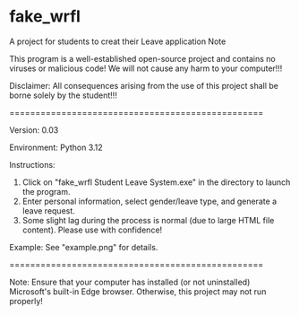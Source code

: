 # fake_wrfl
A project for students to creat their Leave application Note

This program is a well-established open-source project and contains no viruses or malicious code!
We will not cause any harm to your computer!!!

Disclaimer: All consequences arising from the use of this project shall be borne solely by the student!!!

=================================================

Version: 0.03

Environment: Python 3.12

Instructions:
1. Click on "fake_wrfl Student Leave System.exe" in the directory to launch the program.
2. Enter personal information, select gender/leave type, and generate a leave request.
3. Some slight lag during the process is normal (due to large HTML file content). Please use with confidence!

Example: See "example.png" for details.

=================================================

Note:
Ensure that your computer has installed (or not uninstalled) Microsoft's built-in Edge browser. Otherwise, this project may not run properly!
